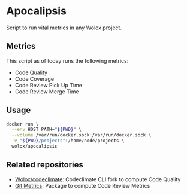 # Apocalipsis

Script to run vital metrics in any Wolox project.

## Metrics

This script as of today runs the following metrics:

- Code Quality
- Code Coverage
- Code Review Pick Up Time
- Code Review Merge Time

## Usage

```sh
docker run \
  --env HOST_PATH="${PWD}" \
  --volume /var/run/docker.sock:/var/run/docker.sock \
  -v "${PWD}/projects":/home/node/projects \
  wolox/apocalipsis
```

## Related repositories

- [Wolox/codeclimate](https://github.com/Wolox/codeclimate): Codeclimate CLI fork to compute Code Quality
- [Git Metrics](https://github.com/Wolox/metrics/tree/main/git): Package to compute Code Review Metrics

